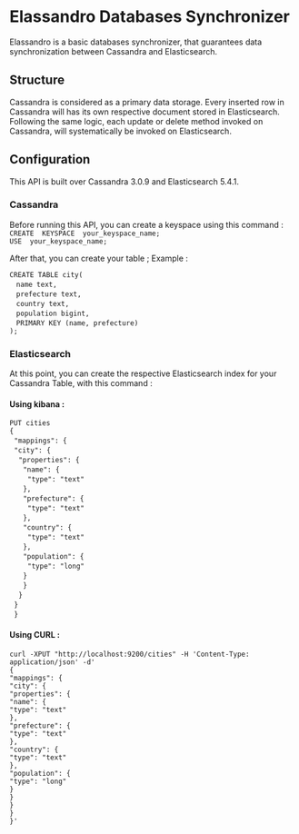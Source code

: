 # Elassandro Databases Synchronizer

Elassandro is a basic databases synchronizer, that guarantees data synchronization between Cassandra and Elasticsearch.

## Structure

Cassandra is considered as a primary data storage. Every inserted row in Cassandra will has its own respective document stored in Elasticsearch.
Following the same logic, each update or delete method invoked on Cassandra, will systematically be invoked on Elasticsearch.

## Configuration

This API is built over Cassandra 3.0.9 and Elasticsearch 5.4.1.

### Cassandra

Before running this API, you can create a keyspace using this command : <br/>
`CREATE  KEYSPACE  your_keyspace_name;`<br/>
`USE  your_keyspace_name;`

After that, you can create your table ; Example :

`CREATE TABLE city(`<br />
    &nbsp;&nbsp; `name text,`<br />
    &nbsp;&nbsp; `prefecture text,`<br />
    &nbsp;&nbsp; `country text,`<br />
    &nbsp;&nbsp; `population bigint,`<br />
    &nbsp;&nbsp; `PRIMARY KEY (name, prefecture)`<br />
`);`

### Elasticsearch

At this point, you can create the respective Elasticsearch index for your Cassandra Table, with this command  : <br/>
#### Using kibana :

`PUT cities`<br />
`{`<br />
  &nbsp;&nbsp;`"mappings": {`<br />
      &nbsp;&nbsp;`"city": {`<br />
        &nbsp;&nbsp;&nbsp;&nbsp;`"properties": {`<br />
          &nbsp;&nbsp;&nbsp;&nbsp;&nbsp;&nbsp;`"name": {`<br />
            &nbsp;&nbsp;&nbsp;&nbsp;&nbsp;&nbsp;&nbsp;&nbsp;`"type": "text"`<br />
          &nbsp;&nbsp;&nbsp;&nbsp;&nbsp;&nbsp;`},`<br />
          &nbsp;&nbsp;&nbsp;&nbsp;&nbsp;&nbsp;`"prefecture": {`<br />
            &nbsp;&nbsp;&nbsp;&nbsp;&nbsp;&nbsp;&nbsp;&nbsp;`"type": "text"`<br />
          &nbsp;&nbsp;&nbsp;&nbsp;&nbsp;&nbsp;`},`<br />
          &nbsp;&nbsp;&nbsp;&nbsp;&nbsp;&nbsp;`"country": {`<br />
            &nbsp;&nbsp;&nbsp;&nbsp;&nbsp;&nbsp;&nbsp;&nbsp;`"type": "text"`<br />
          &nbsp;&nbsp;&nbsp;&nbsp;&nbsp;&nbsp;`},`<br />
		  &nbsp;&nbsp;&nbsp;&nbsp;&nbsp;&nbsp;`"population": {`<br />
            &nbsp;&nbsp;&nbsp;&nbsp;&nbsp;&nbsp;&nbsp;&nbsp;`"type": "long"`<br />
          &nbsp;&nbsp;&nbsp;&nbsp;&nbsp;&nbsp;`}`<br />
        &nbsp;&nbsp;&nbsp;&nbsp;&nbsp;&nbsp;`}`<br />
      &nbsp;&nbsp;&nbsp;&nbsp;`}`<br />
	&nbsp;&nbsp;`}`<br />
&nbsp;&nbsp;`}`<br />

#### Using CURL :

`curl -XPUT "http://localhost:9200/cities" -H 'Content-Type: application/json' -d'`<br />
`{`<br />
  `"mappings": {`<br />
      `"city": {`<br />
        `"properties": {`<br />
          `"name": {`<br />
            `"type": "text"`<br />
          `},`<br />
          `"prefecture": {`<br />
            `"type": "text"`<br />
          `},`<br />
          `"country": {`<br />
            `"type": "text"`<br />
          `},`<br />
		  `"population": {`<br />
            `"type": "long"`<br />
          `}`<br />
        `}`<br />
      `}`<br />
	`}`<br />
`}'`<br />
